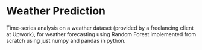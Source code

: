 # Weather Prediction

  Time-series analysis  on a weather dataset (provided by a freelancing client at Upwork), for weather forecasting using Random Forest implemented from scratch using just numpy and pandas in python.
